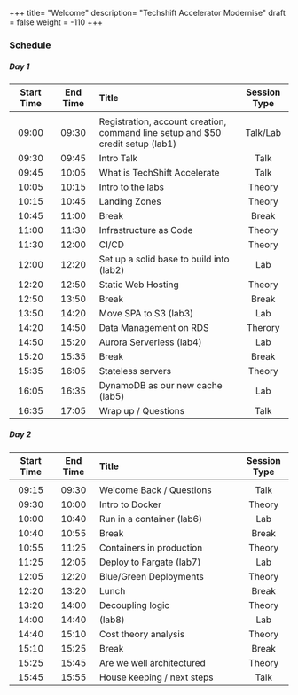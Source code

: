 +++
title= "Welcome"
description= "Techshift Accelerator Modernise"
draft = false
weight = -110
+++

### Schedule

##### Day 1

| Start Time | End Time | Title | Session Type |
| :----------: | :---------:| :----- | :-------------:|
| <img width=100/> | <img width=100/> | <img width=600/> | <img width=100/> |
| 09:00 |	09:30 |Registration, account creation, command line setup and $50 credit setup (lab1) | Talk/Lab |
| 09:30 | 09:45	 | Intro Talk | Talk | 
| 09:45 | 10:05	 | What is TechShift Accelerate | Talk |
| 10:05 | 10:15	 | Intro to the labs | Theory |
| 10:15 | 10:45 | 	Landing Zones	 | Theory |
| 10:45 | 11:00 | Break | Break |
| 11:00 | 11:30 | Infrastructure as Code | Theory |
| 11:30 | 12:00 | CI/CD | Theory |
| 12:00 | 12:20	 | Set up a solid base to build into (lab2) | Lab |
| 12:20 | 12:50 | Static Web Hosting	 | Theory |
| 12:50 | 13:50	 | Break | Break |
| 13:50 | 14:20	 | Move SPA to S3 (lab3) | Lab |
| 14:20 | 14:50 |	Data Management on RDS | Therory |
| 14:50 | 15:20	 | Aurora Serverless (lab4) | Lab |
| 15:20 | 15:35	 | Break | Break |
| 15:35 | 16:05	 | Stateless servers | Theory |
| 16:05 | 16:35 | DynamoDB as our new cache (lab5) | Lab |
| 16:35 | 17:05 | Wrap up / Questions	| Talk |

##### Day 2

| Start Time | End Time | Title | Session Type |
| :----------: | :---------:| :----- | :-------------:|
| <img width=100/> | <img width=100/> | <img width=600/> | <img width=100/> |
| 09:15 | 09:30 | Welcome Back / Questions | Talk |
| 09:30 | 10:00 | Intro to Docker | Theory |
| 10:00 | 10:40 | Run in a container (lab6) | Lab |
| 10:40 | 10:55 | Break	 | Break |
| 10:55 | 11:25 | Containers in production | Theory |
| 11:25 | 12:05 | Deploy to Fargate (lab7) | Lab |
| 12:05 | 12:20 | Blue/Green Deployments | Theory |
| 12:20 | 13:20 | Lunch	 | Break |
| 13:20 | 14:00 | Decoupling logic | Theory |
| 14:00 | 14:40 | (lab8) | Lab |
| 14:40 | 15:10 | Cost theory analysis | Theory |
| 15:10 | 15:25 | Break | 	Break |
| 15:25 | 15:45 | Are we well architectured | Theory |
| 15:45 | 15:55 | House keeping / next steps | Talk |